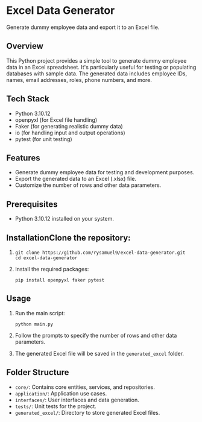 # Excel Data Generator

Generate dummy employee data and export it to an Excel file.

## Overview

This Python project provides a simple tool to generate dummy employee data in an Excel spreadsheet. It's particularly useful for testing or populating databases with sample data. The generated data includes employee IDs, names, email addresses, roles, phone numbers, and more.

## Tech Stack

- Python 3.10.12
- openpyxl (for Excel file handling)
- Faker (for generating realistic dummy data)
- io (for handling input and output operations)
- pytest (for unit testing)

## Features

- Generate dummy employee data for testing and development purposes.
- Export the generated data to an Excel (.xlsx) file.
- Customize the number of rows and other data parameters.

## Prerequisites

- Python 3.10.12 installed on your system.

## InstallationClone the repository:

1. ```
   git clone https://github.com/rysamuel9/excel-data-generator.git
   cd excel-data-generator
   ```
2. Install the required packages:

   ```
   pip install openpyxl faker pytest
   ```

## Usage

1. Run the main script:

   ```
   python main.py
   ```
2. Follow the prompts to specify the number of rows and other data parameters.
3. The generated Excel file will be saved in the `generated_excel` folder.

## Folder Structure

- `core/`: Contains core entities, services, and repositories.
- `application/`: Application use cases.
- `interfaces/`: User interfaces and data generation.
- `tests/`: Unit tests for the project.
- `generated_excel/`: Directory to store generated Excel files.
